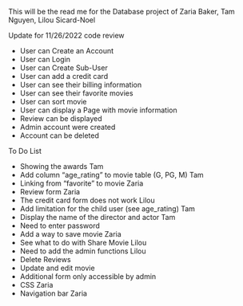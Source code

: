 This will be the read me for the Database project of
Zaria Baker,
Tam Nguyen,
Lilou Sicard-Noel

Update for 11/26/2022 code review
- User can Create an Account
- User can Login
- User can Create Sub-User
- User can add a credit card
- User can see their billing information
- User can see their favorite movies
- User can sort movie
- User can display a Page with movie information
- Review can be displayed
- Admin account were created
- Account can be deleted 


To Do List
- Showing the awards Tam
- Add column “age_rating” to movie table (G, PG, M) Tam
- Linking from “favorite” to movie Zaria
- Review form Zaria
- The credit card form does not work Lilou
- Add limitation for the child user (see age_rating) Tam
- Display the name of the director and actor Tam
- Need to enter password
- Add a way to save movie Zaria
- See what to do with Share Movie Lilou
- Need to add the admin functions Lilou
- Delete Reviews
- Update and edit movie
- Additional form only accessible by admin
- CSS Zaria
- Navigation bar Zaria



